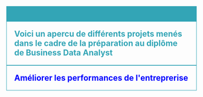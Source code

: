 <div style="background-color: RGB(51,165,182);" >
<h1 style="margin: auto; padding: 20px; color:#fff; "Portfolio Business Data Analyst </h1>
</div>
<div style="border: 1px solid RGB(51,165,182);" >
<h2 style="margin: auto; padding: 20px; color: RGB(51,165,182); ">Voici un apercu de différents projets menés dans le cadre de la préparation au diplôme de Business Data Analyst</h2>
</div>
<div style="border: 1px solid RGB(51,165,182);" >
<h2 style="margin: auto; padding: 20px; color: #0000FF; ">Améliorer les performances de l'entreprerise</h2>
</div>

